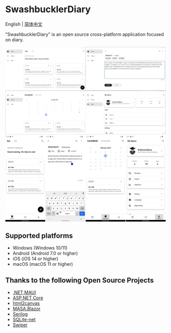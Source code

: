 # SwashbucklerDiary

English | [简体中文](./README.zh-CN.md)

"SwashbucklerDiary" is an open source cross-platform application focused on diary.

<img src="./Images/Windows.jpeg" />

<img src="./Images/Android.jpeg" />

## Supported platforms
- Windows (Windows 10/11)
- Android (Android 7.0 or higher)
- iOS (iOS 14 or higher)
- macOS (macOS 11 or higher)

## Thanks to the following Open Source Projects
- [.NET MAUI](https://github.com/dotnet/maui)
- [ASP.NET Core](https://github.com/dotnet/aspnetcore)
- [html2canvas](https://github.com/niklasvh/html2canvas)
- [MASA.Blazor](https://github.com/BlazorComponent/MASA.Blazor)
- [Serilog](https://github.com/serilog/serilog)
- [SQLite-net](https://github.com/praeclarum/sqlite-net)
- [Swiper](https://github.com/nolimits4web/swiper)
